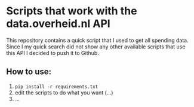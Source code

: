 # Scripts that work with the data.overheid.nl API
This repository contains a quick script that I used to get all spending data. Since I my quick
search did not show any other available scripts that use this API I decided to push it to Github.

## How to use:

  1. `pip install -r requirements.txt`
  2. edit the scripts to do what you want (...)
  3. ...
